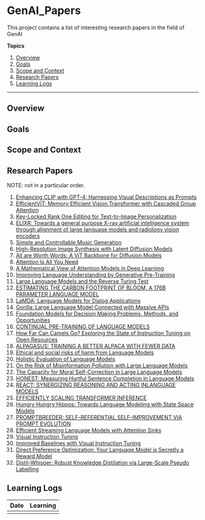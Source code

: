 # GenAI_Papers

This project contains a list of interesting research papers in the field of GenAI

**Topics**

1. [Overview](#overview)
2. [Goals](#goals)
3. [Scope and Context](#scope-and-context)
4. [Research Papers](#research-papers)
5. [Learning Logs](#learning-logs)

---


## Overview

## Goals

## Scope and Context

## Research Papers

NOTE: not in a particular order.

1. [Enhancing CLIP with GPT-4: Harnessing Visual Descriptions as Prompts](https://browse.arxiv.org/pdf/2307.11661.pdf)
2. [EfficientViT: Memory Efficient Vision Transformer with Cascaded Group Attention](https://arxiv.org/pdf/2305.07027.pdf)
3. [Key-Locked Rank One Editing for Text-to-Image Personalization](https://browse.arxiv.org/pdf/2305.01644.pdf)
4. [ELIXR: Towards a general purpose X-ray artificial intelligence system through alignment of large language models and radiology vision encoders](https://arxiv.org/pdf/2308.01317.pdf)
5. [Simple and Controllable Music Generation](https://arxiv.org/pdf/2306.05284.pdf)
6. [High-Resolution Image Synthesis with Latent Diffusion Models](https://arxiv.org/pdf/2112.10752.pdf)
7. [All are Worth Words: A ViT Backbone for Diffusion Models](https://arxiv.org/pdf/2209.12152.pdf)
8. [Attention Is All You Need](https://arxiv.org/pdf/1706.03762.pdf)
9. [A Mathematical View of Attention Models in Deep Learning](https://people.tamu.edu/~sji/classes/attn.pdf)
10. [Improving Language Understanding by Generative Pre-Training](https://s3-us-west-2.amazonaws.com/openai-assets/research-covers/language-unsupervised/language_understanding_paper.pdf)
11. [Large Language Models and the Reverse Turing Test](https://www.ncbi.nlm.nih.gov/pmc/articles/PMC10177005/pdf/nihms-1876424.pdf)
12. [ESTIMATING THE CARBON FOOTPRINT OF BLOOM, A 176B PARAMETER LANGUAGE MODEL](https://arxiv.org/pdf/2211.02001.pdf)
13. [LaMDA: Language Models for Dialog Applications](https://arxiv.org/pdf/2201.08239.pdf)
14. [Gorilla: Large Language Model Connected with Massive APIs](https://arxiv.org/pdf/2305.15334.pdf)
15. [Foundation Models for Decision Making Problems, Methods, and Opportunities](https://arxiv.org/pdf/2303.04129.pdf)
16. [CONTINUAL PRE-TRAINING OF LANGUAGE MODELS](https://arxiv.org/pdf/2302.03241.pdf)
17. [How Far Can Camels Go? Exploring the State of Instruction Tuning on Open Resources](https://arxiv.org/pdf/2306.04751.pdf)
16. [ALPAGASUS: TRAINING A BETTER ALPACA WITH FEWER DATA](https://arxiv.org/pdf/2307.08701.pdf)
17. [Ethical and social risks of harm from Language Models](https://arxiv.org/pdf/2112.04359.pdf)
18. [Holistic Evaluation of Language Models](https://arxiv.org/pdf/2211.09110.pdf)
19. [On the Risk of Misinformation Pollution with Large Language Models](https://arxiv.org/pdf/2305.13661.pdf)
20. [The Capacity for Moral Self-Correction in Large Language Models](https://arxiv.org/pdf/2302.07459.pdf)
21. [HONEST: Measuring Hurtful Sentence Completion in Language Models](https://aclanthology.org/2021.naacl-main.191.pdf)
22. [REACT: SYNERGIZING REASONING AND ACTING INLANGUAGE MODELS](https://arxiv.org/pdf/2210.03629.pdf)
23. [EFFICIENTLY SCALING TRANSFORMER INFERENCE](https://arxiv.org/pdf/2211.05102.pdf)
24. [Hungry Hungry Hippos: Towards Language Modeling with State Space Models](https://arxiv.org/pdf/2212.14052.pdf)
25. [PROMPTBREEDER: SELF-REFERENTIAL SELF-IMPROVEMENT VIA PROMPT EVOLUTION](https://arxiv.org/pdf/2309.16797.pdf)
26. [Efficient Streaming Language Models with Attention Sinks](https://arxiv.org/pdf/2309.17453v1.pdf)
27. [Visual Instruction Tuning](https://arxiv.org/pdf/2304.08485.pdf)
28. [Improved Baselines with Visual Instruction Tuning](https://arxiv.org/pdf/2310.03744.pdf)
29. [Direct Preference Optimization: Your Language Model is Secretly a Reward Model](https://arxiv.org/pdf/2305.18290.pdf)
30. [Distil-Whisper: Robust Knowledge Distilation via Large-Scale Pseudo Labelling](https://github.com/huggingface/distil-whisper/blob/main/Distil_Whisper.pdf)


## Learning Logs

| Date | Learning |
|------|----------|
|      |          |